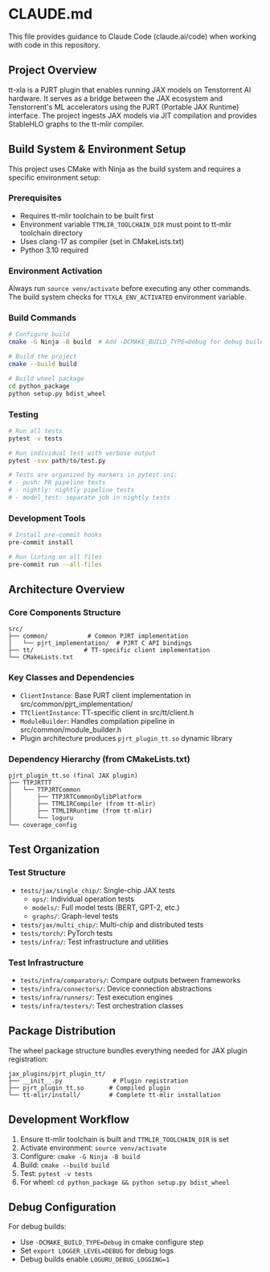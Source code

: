 # CLAUDE.md

This file provides guidance to Claude Code (claude.ai/code) when working with code in this repository.

## Project Overview

tt-xla is a PJRT plugin that enables running JAX models on Tenstorrent AI hardware. It serves as a bridge between the JAX ecosystem and Tenstorrent's ML accelerators using the PJRT (Portable JAX Runtime) interface. The project ingests JAX models via JIT compilation and provides StableHLO graphs to the tt-mlir compiler.

## Build System & Environment Setup

This project uses CMake with Ninja as the build system and requires a specific environment setup:

### Prerequisites
- Requires tt-mlir toolchain to be built first
- Environment variable `TTMLIR_TOOLCHAIN_DIR` must point to tt-mlir toolchain directory
- Uses clang-17 as compiler (set in CMakeLists.txt)
- Python 3.10 required

### Environment Activation
Always run `source venv/activate` before executing any other commands. The build system checks for `TTXLA_ENV_ACTIVATED` environment variable.

### Build Commands
```bash
# Configure build
cmake -G Ninja -B build  # Add -DCMAKE_BUILD_TYPE=Debug for debug build

# Build the project
cmake --build build

# Build wheel package
cd python_package
python setup.py bdist_wheel
```

### Testing
```bash
# Run all tests
pytest -v tests

# Run individual test with verbose output
pytest -svv path/to/test.py

# Tests are organized by markers in pytest.ini:
# - push: PR pipeline tests
# - nightly: nightly pipeline tests  
# - model_test: separate job in nightly tests
```

### Development Tools
```bash
# Install pre-commit hooks
pre-commit install

# Run linting on all files
pre-commit run --all-files
```

## Architecture Overview

### Core Components Structure
```
src/
├── common/           # Common PJRT implementation
│   └── pjrt_implementation/  # PJRT C API bindings
├── tt/              # TT-specific client implementation
└── CMakeLists.txt
```

### Key Classes and Dependencies
- `ClientInstance`: Base PJRT client implementation in src/common/pjrt_implementation/
- `TTClientInstance`: TT-specific client in src/tt/client.h
- `ModuleBuilder`: Handles compilation pipeline in src/common/module_builder.h
- Plugin architecture produces `pjrt_plugin_tt.so` dynamic library

### Dependency Hierarchy (from CMakeLists.txt)
```
pjrt_plugin_tt.so (final JAX plugin)
├── TTPJRTTT
│   └── TTPJRTCommon
│       ├── TTPJRTCommonDylibPlatform
│       ├── TTMLIRCompiler (from tt-mlir)
│       ├── TTMLIRRuntime (from tt-mlir)
│       └── loguru
└── coverage_config
```

## Test Organization

### Test Structure
- `tests/jax/single_chip/`: Single-chip JAX tests
  - `ops/`: Individual operation tests
  - `models/`: Full model tests (BERT, GPT-2, etc.)
  - `graphs/`: Graph-level tests
- `tests/jax/multi_chip/`: Multi-chip and distributed tests
- `tests/torch/`: PyTorch tests
- `tests/infra/`: Test infrastructure and utilities

### Test Infrastructure
- `tests/infra/comparators/`: Compare outputs between frameworks
- `tests/infra/connectors/`: Device connection abstractions
- `tests/infra/runners/`: Test execution engines
- `tests/infra/testers/`: Test orchestration classes

## Package Distribution

The wheel package structure bundles everything needed for JAX plugin registration:
```
jax_plugins/pjrt_plugin_tt/
├── __init__.py              # Plugin registration
├── pjrt_plugin_tt.so       # Compiled plugin
└── tt-mlir/install/        # Complete tt-mlir installation
```

## Development Workflow

1. Ensure tt-mlir toolchain is built and `TTMLIR_TOOLCHAIN_DIR` is set
2. Activate environment: `source venv/activate`
3. Configure: `cmake -G Ninja -B build`
4. Build: `cmake --build build`
5. Test: `pytest -v tests`
6. For wheel: `cd python_package && python setup.py bdist_wheel`

## Debug Configuration

For debug builds:
- Use `-DCMAKE_BUILD_TYPE=Debug` in cmake configure step
- Set `export LOGGER_LEVEL=DEBUG` for debug logs
- Debug builds enable `LOGURU_DEBUG_LOGGING=1`
